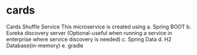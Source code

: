# cards
Cards Shuffle Service
This microservice is created using 
a. Spring BOOT
b. Eureka discovery server (Optional-useful when running a service in enterprise where service discovery is needed)
c. Spring Data
d. H2 Database(in-memory)
e. gradle
